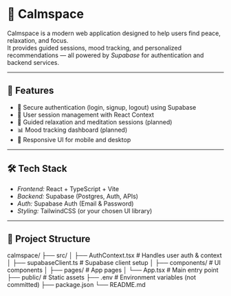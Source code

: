 # 🌿 Calmspace

Calmspace is a modern web application designed to help users find peace, relaxation, and focus.  
It provides guided sessions, mood tracking, and personalized recommendations — all powered by *Supabase* for authentication and backend services.

---

## 🚀 Features
- 🔑 Secure authentication (login, signup, logout) using Supabase
- 👤 User session management with React Context
- 🧘 Guided relaxation and meditation sessions (planned)
- 📊 Mood tracking dashboard (planned)
- 📱 Responsive UI for mobile and desktop

---

## 🛠 Tech Stack
- *Frontend:* React + TypeScript + Vite
- *Backend:* Supabase (Postgres, Auth, APIs)
- *Auth:* Supabase Auth (Email & Password)
- *Styling:* TailwindCSS (or your chosen UI library)

---

## 📂 Project Structure

calmspace/
├── src/
│ ├── AuthContext.tsx # Handles user auth & context
│ ├── supabaseClient.ts # Supabase client setup
│ ├── components/ # UI components
│ ├── pages/ # App pages
│ └── App.tsx # Main entry point
├── public/ # Static assets
├── .env # Environment variables (not committed)
├── package.json
└── README.md 
